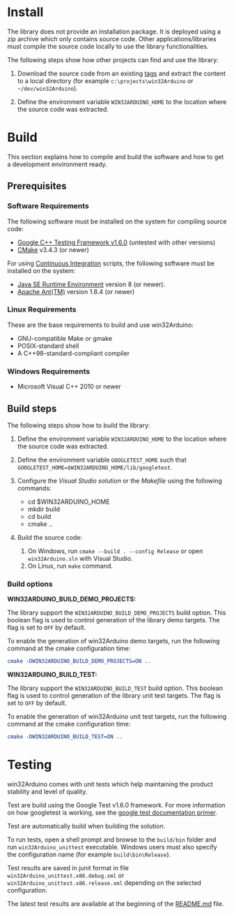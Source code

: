 # Install #

The library does not provide an installation package. It is deployed using a zip archive which only contains source code. Other applications/libraries must compile the source code locally to use the library functionalities.

The following steps show how other projects can find and use the library:

1) Download the source code from an existing [tags](http://github.com/end2endzone/win32Arduino/tags) and extract the content to a local directory (for example `c:\projects\win32Arduino` or `~/dev/win32Arduino`).

2) Define the environment variable `WIN32ARDUINO_HOME` to the location where the source code was extracted.



# Build #

This section explains how to compile and build the software and how to get a development environment ready.




## Prerequisites ##


### Software Requirements ###
The following software must be installed on the system for compiling source code:

* [Google C++ Testing Framework v1.6.0](https://github.com/google/googletest/tree/release-1.6.0) (untested with other versions)
* [CMake](http://www.cmake.org/) v3.4.3 (or newer)


For using [Continuous Integration](#continuous-integration) scripts, the following software must be installed on the system:

* [Java SE Runtime Environment](http://www.oracle.com/technetwork/java/javase/downloads/index.html) version 8 (or newer).
* [Apache Ant(TM)](https://ant.apache.org/bindownload.cgi) version 1.8.4 (or newer)



### Linux Requirements ###

These are the base requirements to build and use win32Arduino:

  * GNU-compatible Make or gmake
  * POSIX-standard shell
  * A C++98-standard-compliant compiler



### Windows Requirements ###

* Microsoft Visual C++ 2010 or newer




## Build steps ##

The following steps show how to build the library:

1) Define the environment variable `WIN32ARDUINO_HOME` to the location where the source code was extracted.

2) Define the environment variable `GOOGLETEST_HOME` such that `GOOGLETEST_HOME=$WIN32ARDUINO_HOME/lib/googletest`.

4) Configure the _Visual Studio solution_ or the _Makefile_ using the following commands:

   * cd $WIN32ARDUINO_HOME
   * mkdir build
   * cd build
   * cmake ..

5) Build the source code:
   1) On Windows, run `cmake --build . --config Release` or open `win32Arduino.sln` with Visual Studio.
   2) On Linux, run `make` command.   



### Build options ###

**WIN32ARDUINO_BUILD_DEMO_PROJECTS:**

The library support the `WIN32ARDUINO_BUILD_DEMO_PROJECTS` build option. This boolean flag is used to control generation of the library demo targets. The flag is set to `OFF` by default.

To enable the generation of win32Arduino demo targets, run the following command at the cmake configuration time:
```cmake
cmake -DWIN32ARDUINO_BUILD_DEMO_PROJECTS=ON ..
```

**WIN32ARDUINO_BUILD_TEST:**

The library support the `WIN32ARDUINO_BUILD_TEST` build option. This boolean flag is used to control generation of the library unit test targets. The flag is set to `OFF` by default.

To enable the generation of win32Arduino unit test targets, run the following command at the cmake configuration time:
```cmake
cmake -DWIN32ARDUINO_BUILD_TEST=ON ..
```



# Testing #
win32Arduino comes with unit tests which help maintaining the product stability and level of quality.

Test are build using the Google Test v1.6.0 framework. For more information on how googletest is working, see the [google test documentation primer](https://github.com/google/googletest/blob/release-1.8.0/googletest/docs/V1_6_Primer.md).  

Test are automatically build when building the solution.

To run tests, open a shell prompt and browse to the `build/bin` folder and run `win32Arduino_unittest` executable. Windows users must also specify the configuration name (for example `build\bin\Release`).

Test results are saved in junit format in file `win32Arduino_unittest.x86.debug.xml` or `win32Arduino_unittest.x86.release.xml` depending on the selected configuration.

The latest test results are available at the beginning of the [README.md](README.md) file.
